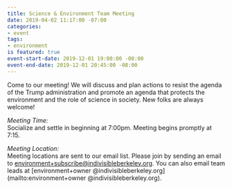 ```yaml
---
title: Science & Environment Team Meeting
date: 2019-04-02 11:17:00 -07:00
categories:
- event
tags:
- environment
is featured: true
event-start-date: 2019-12-01 19:00:00 -08:00
event-end-date: 2019-12-01 20:45:00 -08:00
---
```


Come to our meeting! We will discuss and plan actions to resist the agenda of the Trump administration and promote an agenda that protects the environment and the role of science in society. New folks are always welcome!

*Meeting Time:*  
Socialize and settle in beginning at 7:00pm.  Meeting begins promptly at 7:15.

*Meeting Location:*  
Meeting locations are sent to our email list. Please join by sending an email to [environment+subscribe@indivisibleberkeley.org](mailto:environment+subscribe@indivisibleberkeley.org). You can also email team leads at [environment+owner 
@indivisibleberkeley.org](mailto:environment+owner 
@indivisibleberkeley.org).